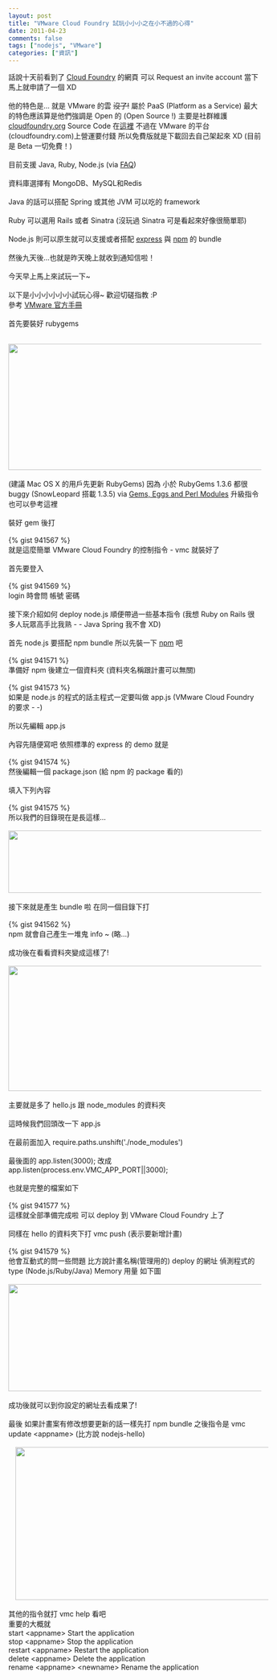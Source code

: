 ```yaml
---
layout: post
title: "VMware Cloud Foundry 試玩小小小之在小不過的心得"
date: 2011-04-23
comments: false
tags: ["nodejs", "VMware"]
categories: ["資訊"]
---
```


話說十天前看到了 <a href="http://cloudfoundry.com/">Cloud Foundry</a> 的網頁 可以 Request an invite account 當下馬上就申請了一個 XD<br /><br />他的特色是... 就是 VMware 的雲 <span style="text-decoration: line-through;">沒了!</span> 屬於 PaaS (Platform as a Service) 最大的特色應該算是他們強調是 Open 的 (Open Source !) 主要是社群維護 <a href="http://www.cloudfoundry.org/">cloudfoundry.org</a> Source Code 在<a href="https://github.com/cloudfoundry">這裡</a> 不過在 VMware 的平台(cloudfoundry.com)上營運要付錢 所以免費版就是下載回去自己架起來 XD (目前是 Beta 一切免費！)<br /><br />目前支援 Java, Ruby, Node.js (via <a href="http://cloudfoundry.com/faq">FAQ</a>)<br /><br />資料庫選擇有 MongoDB、MySQL和Redis<br /><br />Java 的話可以搭配 Spring 或其他 JVM 可以吃的 framework<br /><br />Ruby 可以選用 Rails 或者 Sinatra (沒玩過 Sinatra 可是看起來好像很簡單耶)<br /><br />Node.js 則可以原生就可以支援或者搭配 <a href="http://expressjs.com/">express</a> 與 <a href="http://npmjs.org/">npm</a> 的 bundle<br /><br />然後九天後...也就是昨天晚上就收到通知信啦！<br /><br />今天早上馬上來試玩一下~<br /><br />以下是小小小小小小試玩心得~ 歡迎切磋指教 :P <br /><!--more-->參考 <a href="http://goo.gl/NeknL">VMware 官方手冊</a><br /><br />首先要裝好 rubygems<br /><br /><div class="separator" style="clear: both; text-align: center;"><img border="0" height="251" src="http://3.bp.blogspot.com/-_GMjblt6S_I/TbI8KmGsFuI/AAAAAAAAA2s/NPRbgUcpKv0/s640/%25E8%259E%25A2%25E5%25B9%2595%25E5%25BF%25AB%25E7%2585%25A7%2B2011-04-23%2B%25E4%25B8%258A%25E5%258D%258810.39.55.png" width="640" /></div><br />(建議 Mac OS X 的用戶先更新 RubyGems) 因為 小於 RubyGems 1.3.6 都很 buggy (SnowLeopard 搭載 1.3.5) via <a href="http://goo.gl/CEsTD">Gems, Eggs and Perl Modules</a> 升級指令也可以參考這裡<br /><br />裝好 gem 後打<br /><br />{% gist 941567 %}<br />就是這麼簡單 VMware Cloud Foundry 的控制指令 - vmc 就裝好了<br /><br />首先要登入<br /><br />{% gist 941569 %}<br />login 時會問 帳號 密碼<br /><br />接下來介紹如何 deploy node.js 順便帶過一些基本指令 (我想 Ruby on Rails 很多人玩眾高手比我熟 - - Java Spring 我不會 XD)<br /><br />首先 node.js 要搭配 npm bundle 所以先裝一下 <a href="http://npmjs.org/">npm</a> 吧<br /><br />{% gist 941571 %}<br />準備好 npm 後建立一個資料夾 (資料夾名稱跟計畫可以無關)<br /><br />{% gist 941573 %}<br />如果是 node.js 的程式的話主程式一定要叫做 app.js (VMware Cloud Foundry 的要求 - -)<br /><br />所以先編輯 app.js<br /><br />內容先隨便寫吧 依照標準的 express 的 demo 就是<br /><br />{% gist 941574 %}<br />然後編輯一個 package.json (給 npm 的 package 看的)<br /><br />填入下列內容<br /><br />{% gist 941575 %}<br />所以我們的目錄現在是長這樣...<br /><br /><div class="separator" style="clear: both; text-align: center;"><img border="0" height="124" width="640" src="http://4.bp.blogspot.com/-fr0NUWwN0Ac/TbJDT00Y4nI/AAAAAAAAA20/Grjhr9VVyFc/s640/%25E8%259E%25A2%25E5%25B9%2595%25E5%25BF%25AB%25E7%2585%25A7%2B2011-04-23%2B%25E4%25B8%258A%25E5%258D%258811.10.50.png" /></div><br />接下來就是產生 bundle 啦 在同一個目錄下打<br /><br />{% gist 941562 %}<br />npm 就會自己產生一堆鬼 info ~ (略...)<br /><br />成功後在看看資料夾變成這樣了!<br /><br /><div class="separator" style="clear: both; text-align: center;"><img border="0" height="249" width="640" src="http://4.bp.blogspot.com/-7wUzP8yDiwE/TbJEFM1nu2I/AAAAAAAAA28/PH9kA-oBEhg/s640/%25E8%259E%25A2%25E5%25B9%2595%25E5%25BF%25AB%25E7%2585%25A7%2B2011-04-23%2B%25E4%25B8%258A%25E5%258D%258811.14.09.png" /></div><br />主要就是多了 hello.js 跟 node_modules 的資料夾<br /><br />這時候我們回頭改一下 app.js<br /><br />在最前面加入 require.paths.unshift('./node_modules')<br /><br />最後面的 app.listen(3000); 改成 app.listen(process.env.VMC_APP_PORT||3000);<br /><br />也就是完整的檔案如下<br /><br />{% gist 941577 %}<br />這樣就全部準備完成啦 可以 deploy 到 VMware Cloud Foundry 上了<br /><br />同樣在 hello 的資料夾下打 vmc push (表示要新增計畫)<br /><br />{% gist 941579 %}<br />他會互動式的問一些問題 比方說計畫名稱(管理用的) deploy 的網址 偵測程式的 type (Node.js/Ruby/Java) Memory 用量 如下圖<br /><br /><div class="separator" style="clear: both; text-align: center;"><img border="0" height="213" width="640" src="http://1.bp.blogspot.com/-ZmV8lQlhsB4/TbJFbNiU1SI/AAAAAAAAA3E/LUf3Sx1tI8c/s640/%25E8%259E%25A2%25E5%25B9%2595%25E5%25BF%25AB%25E7%2585%25A7%2B2011-04-23%2B%25E4%25B8%258A%25E5%258D%258811.19.55.png" /></div><br />成功後就可以到你設定的網址去看成果了!<br /><br />最後 如果計畫案有修改想要更新的話一樣先打 npm bundle 之後指令是 vmc update &lt;appname&gt; (比方說 nodejs-hello)<br /><br /><div class="separator" style="clear: both; text-align: center;"><a class="images" href="http://1.bp.blogspot.com/-l7TStV9cTjw/TbJG1Bk8ReI/AAAAAAAAA3M/IPNNHAxBLUQ/s6400/%25E8%259E%25A2%25E5%25B9%2595%25E5%25BF%25AB%25E7%2585%25A7%2B2011-04-23%2B%25E4%25B8%258A%25E5%258D%258811.25.35.png" imageanchor="1" style="margin-left:1em; margin-right:1em"><img border="0" height="304" width="640" src="http://1.bp.blogspot.com/-l7TStV9cTjw/TbJG1Bk8ReI/AAAAAAAAA3M/IPNNHAxBLUQ/s640/%25E8%259E%25A2%25E5%25B9%2595%25E5%25BF%25AB%25E7%2585%25A7%2B2011-04-23%2B%25E4%25B8%258A%25E5%258D%258811.25.35.png" /></a></div><br />其他的指令就打 vmc help 看吧<br />重要的大概就<br />start &lt;appname&gt;                              Start the application<br />stop  &lt;appname&gt;                             Stop the application<br />restart &lt;appname&gt;                            Restart the application<br />delete &lt;appname&gt;                             Delete the application<br />rename &lt;appname&gt; &lt;newname&gt;                   Rename the application
